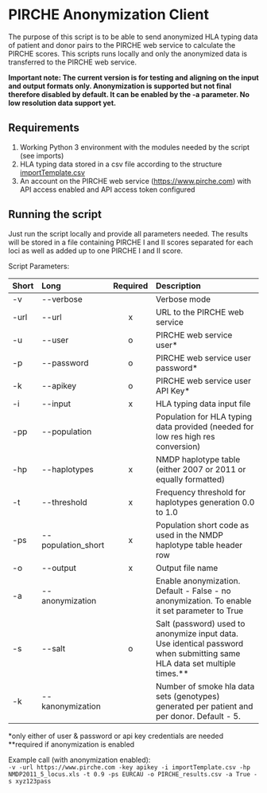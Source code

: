# PIRCHE Anonymization Client

The purpose of this script is to be able to send anonymized HLA typing data of patient and donor pairs to the PIRCHE web service to calculate the PIRCHE scores. 
This scripts runs locally and only the anonymized data is transferred to the PIRCHE web service.

__Important note: The current version is for testing and aligning on the input and output formats only. Anonymization is supported but not final therefore disabled by default. It can be enabled by the -a parameter. No low resolution data support yet.__ 

## Requirements
1. Working Python 3 environment with the modules needed by the script (see imports)
2. HLA typing data stored in a csv file according to the structure [importTemplate.csv](importTemplate.csv)
3. An account on the PIRCHE web service (https://www.pirche.com) with API access enabled and API access token configured

## Running the script
Just run the script locally and provide all parameters needed. The results will be stored in a file containing PIRCHE I and II scores separated for each loci as well as added up to one PIRCHE I and II score. 

Script Parameters:

| Short | Long              |Required| Description                                                                               |
|:------|:-------------     |:------:|:-----                                                                                     |
| -v    | --verbose         |        |Verbose mode                                                                               |
| -url  | --url             | x      |URL to the PIRCHE web service                                                              |
| -u    | --user            | o      |PIRCHE web service user*                                                                   |
| -p    | --password        | o      |PIRCHE web service user password*                                                          |
| -k    | --apikey          | o      |PIRCHE web service user API Key*                                                           |
| -i    | --input           | x      |HLA typing data input file                                                                 |
| -pp   | --population      |        |Population for HLA typing data provided (needed for low res high res conversion)           |
| -hp   | --haplotypes      | x      |NMDP haplotype table (either 2007 or 2011 or equally formatted)                            |
| -t    | --threshold       | x      |Frequency threshold for haplotypes generation 0.0 to 1.0                                   |
| -ps   | --population_short| x      |Population short code as used in the NMDP haplotype table header row                       |
| -o    | --output          | x      |Output file name                                                                           |
| -a    | --anonymization   |        |Enable anonymization. Default - False - no anonymization. To enable it set parameter to True                             |
| -s    | --salt            | o      |Salt (password) used to anonymize input data. Use identical password when submitting same HLA data set multiple times.** |
| -k    | --kanonymization  |        |Number of smoke hla data sets (genotypes) generated per patient and per donor. Default - 5.                              |

*only either of user & password or api key credentials are needed
**required if anonymization is enabled

Example call (with anonymization enabled):<br>
`-v -url https://www.pirche.com -key apikey -i importTemplate.csv -hp NMDP2011_5_locus.xls -t 0.9 -ps EURCAU -o PIRCHE_results.csv -a True -s xyz123pass`
